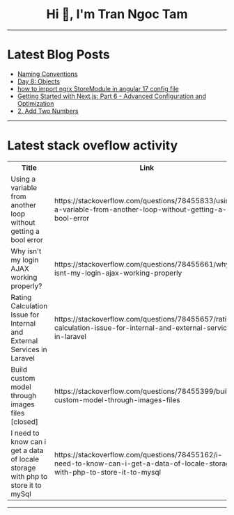 <h1 align="center">Hi 👋, I'm Tran Ngoc Tam</h1>

---

# Latest Blog Posts 
<!-- BLOG-POST-LIST:START -->
- [Naming Conventions](https://dev.to/nhannguyendevjs/naming-conventions-4nhi)
- [Day 8: Objects](https://dev.to/codernko/day-8-objects-50gd)
- [how to import ngrx StoreModule in angular 17 config file](https://dev.to/samreshkumar/how-to-import-ngrx-storemodule-in-angular-17-config-file-3opi)
- [Getting Started with Next.js: Part 6 - Advanced Configuration and Optimization](https://dev.to/dipakahirav/getting-started-with-nextjs-part-6-advanced-configuration-and-optimization-3ld0)
- [2. Add Two Numbers](https://dev.to/mdarifulhaque/2-add-two-numbers-42l9)
<!-- BLOG-POST-LIST:END -->

---

# Latest stack oveflow activity
<table>
  <tr><th>Title</th><th>Link</th></tr>
  <!-- STACKOVERFLOW:START --><tr><td>Using a variable from another loop without getting a bool error</td><td>https://stackoverflow.com/questions/78455833/using-a-variable-from-another-loop-without-getting-a-bool-error</td></tr><tr><td>Why isn&#39;t my login AJAX working properly?</td><td>https://stackoverflow.com/questions/78455661/why-isnt-my-login-ajax-working-properly</td></tr><tr><td>Rating Calculation Issue for Internal and External Services in Laravel</td><td>https://stackoverflow.com/questions/78455657/rating-calculation-issue-for-internal-and-external-services-in-laravel</td></tr><tr><td>Build custom model through images files [closed]</td><td>https://stackoverflow.com/questions/78455399/build-custom-model-through-images-files</td></tr><tr><td>I need to know can i get a data of locale storage with php to store it to mySql</td><td>https://stackoverflow.com/questions/78455162/i-need-to-know-can-i-get-a-data-of-locale-storage-with-php-to-store-it-to-mysql</td></tr><!-- STACKOVERFLOW:END -->
</table>

---


